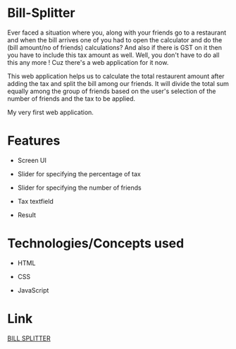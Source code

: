 # Bill-Splitter

Ever faced a situation where you, along with your friends go to a restaurant and when the bill arrives one of you had to open the calculator and do the (bill amount/no of friends) calculations? And also if there is GST on it then you have to include this tax amount as well. Well, you don't have to do all this any more ! Cuz there's a web application for it now.

This web application helps us to calculate the total restaurent amount after adding the tax and split the bill among our friends. 
It will divide the total sum equally among the group of friends based on the user's selection of the number of friends and the tax to be applied. 

My very first web application.

# Features
- Screen UI
+ Slider for specifying the percentage of tax
* Slider for specifying the number of friends
- Tax textfield
+ Result

# Technologies/Concepts used
- HTML
+ CSS
* JavaScript

# Link
[BILL SPLITTER](https://mohitsharma862k.github.io/BILL-SPLITTER/)
